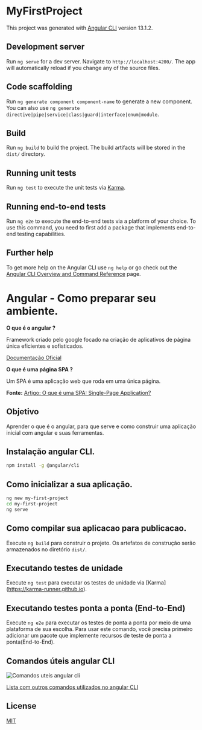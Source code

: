 # MyFirstProject

This project was generated with [Angular CLI](https://github.com/angular/angular-cli) version 13.1.2.

## Development server

Run `ng serve` for a dev server. Navigate to `http://localhost:4200/`. The app will automatically reload if you change any of the source files.

## Code scaffolding

Run `ng generate component component-name` to generate a new component. You can also use `ng generate directive|pipe|service|class|guard|interface|enum|module`.

## Build

Run `ng build` to build the project. The build artifacts will be stored in the `dist/` directory.

## Running unit tests

Run `ng test` to execute the unit tests via [Karma](https://karma-runner.github.io).

## Running end-to-end tests

Run `ng e2e` to execute the end-to-end tests via a platform of your choice. To use this command, you need to first add a package that implements end-to-end testing capabilities.

## Further help

To get more help on the Angular CLI use `ng help` or go check out the [Angular CLI Overview and Command Reference](https://angular.io/cli) page.

# Angular - Como preparar seu ambiente.
**O que é o angular ?**

Framework criado pelo google focado na criação de aplicativos de página única eficientes e sofisticados.

[Documentação Oficial](https://angular.io/)

**O que é uma página SPA ?**

Um SPA é uma aplicação web que roda em uma única página.

**Fonte:** [Artigo: O que é uma SPA: Single-Page Application?](https://angular.io/)

## Objetivo

Aprender o que é o angular, para que serve e como construir uma aplicação inicial com angular e suas ferramentas.

## Instalação angular CLI.

```bash
npm install -g @angular/cli
```

## Como inicializar a sua aplicação.

```bash
ng new my-first-project
cd my-first-project
ng serve
```

## Como compilar sua aplicacao para publicacao.

Execute `ng build` para construir o projeto. Os artefatos de construção serão armazenados no diretório `dist/`.

## Executando testes de unidade

Execute `ng test` para executar os testes de unidade via [Karma] (https://karma-runner.github.io).

## Executando testes ponta a ponta (End-to-End)

Execute `ng e2e` para executar os testes de ponta a ponta por meio de uma plataforma de sua escolha. Para usar este comando, você precisa primeiro adicionar um pacote que implemente recursos de teste de ponta a ponta(End-to-End).

## Comandos úteis angular CLI
![Comandos uteis angular cli](https://i.stack.imgur.com/WczZ8.png)

[Lista com outros comandos utilizados no angular CLI](https://malcoded.com/static/68c150aaaee9e8056f44fb81a08799ad/f9a96/angular-cli-cheat-sheet.webp)



## License
[MIT](https://choosealicense.com/licenses/mit/)

